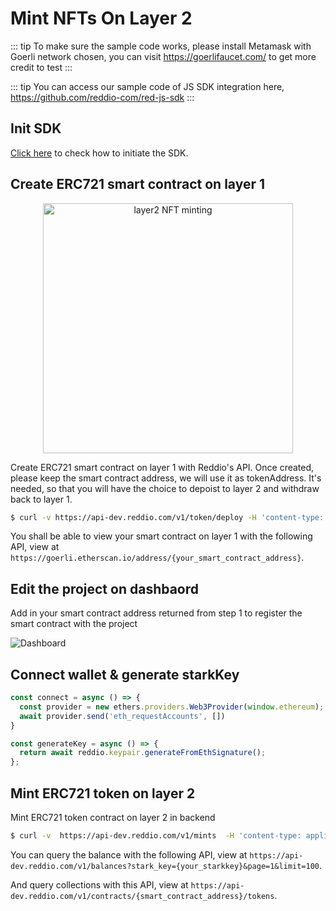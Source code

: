 # Mint NFTs On Layer 2

::: tip
To make sure the sample code works, please install Metamask with Goerli network chosen, you can visit https://goerlifaucet.com/ to get more credit to test
:::

::: tip
You can access our sample code of JS SDK integration here, https://github.com/reddio-com/red-js-sdk
:::

## Init SDK

[Click here](/guide/jssdk-reference/initiate-sdk) to check how to initiate the SDK.

## Create ERC721 smart contract on layer 1

<p align="center">
  <img src="/layer2-nft-jsminting.png" alt="layer2 NFT minting" width="400"/>
</p>


Create ERC721 smart contract on layer 1 with Reddio's API. Once created, please keep the smart contract address, we will use it as tokenAddress. It's needed, so that you will have the choice to depoist to layer 2 and withdraw back to layer 1.

```sh
$ curl -v https://api-dev.reddio.com/v1/token/deploy -H 'content-type: application/json' -H 'X-API-Key: {your_api_key}' -d '{"name":"REDDIO","Symbol":"REDDIO721", "type":"ERC721M", "base_uri":"https://us-central1-bayc-metadata.cloudfunctions.net/api/tokens"}'
```
You shall be able to view your smart contract on layer 1 with the following API,
view at `https://goerli.etherscan.io/address/{your_smart_contract_address}`.

## Edit the project on dashbaord

Add in your smart contract address returned from step 1 to register the smart contract with the project

![Dashboard](/contract-registration.png)

## Connect wallet & generate starkKey

```jsx
const connect = async () => {
  const provider = new ethers.providers.Web3Provider(window.ethereum);
  await provider.send('eth_requestAccounts', [])
}

const generateKey = async () => {
  return await reddio.keypair.generateFromEthSignature();
};
```

## Mint ERC721 token on layer 2 

Mint ERC721 token contract on layer 2 in backend

```sh
$ curl -v  https://api-dev.reddio.com/v1/mints  -H 'content-type: application/json' -H 'X-API-Key: {your_api_key}'  -d '{ "contract_address":"{smart_contract_address}", "stark_key":"{your_starkkey}", "amount":"10"}'
```
You can query the balance with the following API,
view at `https://api-dev.reddio.com/v1/balances?stark_key={your_starkkey}&page=1&limit=100`.

And query collections with this API, view at `https://api-dev.reddio.com/v1/contracts/{smart_contract_address}/tokens`.
